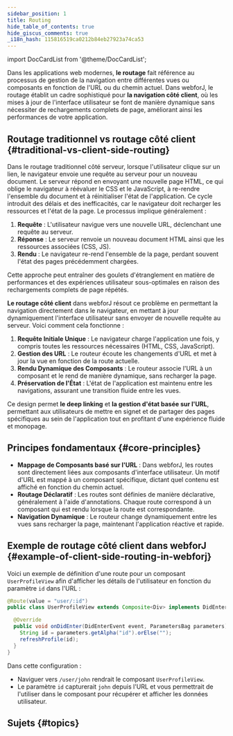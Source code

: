 ```yaml
---
sidebar_position: 1
title: Routing
hide_table_of_contents: true
hide_giscus_comments: true
_i18n_hash: 115816519ca0212b84eb27923a74ca53
---
```

<Head>
  <style>{`
  .container {
    max-width: 65em !important;
  }
  `}</style>
</Head>

<!-- vale off -->
import DocCardList from '@theme/DocCardList';

<!-- vale on -->

Dans les applications web modernes, **le routage** fait référence au processus de gestion de la navigation entre différentes vues ou composants en fonction de l'URL ou du chemin actuel. Dans webforJ, le routage établit un cadre sophistiqué pour **la navigation côté client**, où les mises à jour de l'interface utilisateur se font de manière dynamique sans nécessiter de rechargements complets de page, améliorant ainsi les performances de votre application.

## Routage traditionnel vs routage côté client {#traditional-vs-client-side-routing}

Dans le routage traditionnel côté serveur, lorsque l'utilisateur clique sur un lien, le navigateur envoie une requête au serveur pour un nouveau document. Le serveur répond en envoyant une nouvelle page HTML, ce qui oblige le navigateur à réévaluer le CSS et le JavaScript, à re-rendre l'ensemble du document et à réinitialiser l'état de l'application. Ce cycle introduit des délais et des inefficacités, car le navigateur doit recharger les ressources et l'état de la page. Le processus implique généralement :

1. **Requête** : L'utilisateur navigue vers une nouvelle URL, déclenchant une requête au serveur.
2. **Réponse** : Le serveur renvoie un nouveau document HTML ainsi que les ressources associées (CSS, JS).
3. **Rendu** : Le navigateur re-rend l'ensemble de la page, perdant souvent l'état des pages précédemment chargées.

Cette approche peut entraîner des goulets d'étranglement en matière de performances et des expériences utilisateur sous-optimales en raison des rechargements complets de page répétés.

**Le routage côté client** dans webforJ résout ce problème en permettant la navigation directement dans le navigateur, en mettant à jour dynamiquement l'interface utilisateur sans envoyer de nouvelle requête au serveur. Voici comment cela fonctionne :

1. **Requête Initiale Unique** : Le navigateur charge l'application une fois, y compris toutes les ressources nécessaires (HTML, CSS, JavaScript).
2. **Gestion des URL** : Le routeur écoute les changements d'URL et met à jour la vue en fonction de la route actuelle.
3. **Rendu Dynamique des Composants** : Le routeur associe l'URL à un composant et le rend de manière dynamique, sans recharger la page.
4. **Préservation de l'État** : L'état de l'application est maintenu entre les navigations, assurant une transition fluide entre les vues.

Ce design permet **le deep linking** et **la gestion d'état basée sur l'URL**, permettant aux utilisateurs de mettre en signet et de partager des pages spécifiques au sein de l'application tout en profitant d'une expérience fluide et monopage.

## Principes fondamentaux {#core-principles}

- **Mappage de Composants basé sur l'URL** : Dans webforJ, les routes sont directement liées aux composants d'interface utilisateur. Un motif d'URL est mappé à un composant spécifique, dictant quel contenu est affiché en fonction du chemin actuel.
- **Routage Déclaratif** : Les routes sont définies de manière déclarative, généralement à l'aide d'annotations. Chaque route correspond à un composant qui est rendu lorsque la route est correspondante.
- **Navigation Dynamique** : Le routeur change dynamiquement entre les vues sans recharger la page, maintenant l'application réactive et rapide.

## Exemple de routage côté client dans webforJ {#example-of-client-side-routing-in-webforj}

Voici un exemple de définition d'une route pour un composant `UserProfileView` afin d'afficher les détails de l'utilisateur en fonction du paramètre `id` dans l'URL :

```java
@Route(value = "user/:id")
public class UserProfileView extends Composite<Div> implements DidEnterObserver {

  @Override
  public void onDidEnter(DidEnterEvent event, ParametersBag parameters) {
    String id = parameters.getAlpha("id").orElse("");
    refreshProfile(id);
  }
}
```

Dans cette configuration :

- Naviguer vers `/user/john` rendrait le composant `UserProfileView`.
- Le paramètre `id` capturerait `john` depuis l'URL et vous permettrait de l'utiliser dans le composant pour récupérer et afficher les données utilisateur.

## Sujets {#topics}

<DocCardList className="topics-section" />
